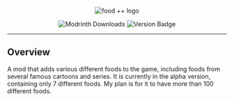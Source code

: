 <p align="center">
  <img src="https://cdn.modrinth.com/data/cached_images/f7c3255cc1569fddd571633411ac523ffc9a6af3.png" alt="food ++ logo">
</p>

<p align="center">
    <img src="https://img.shields.io/modrinth/dt/qXvyb8xm" alt="Modrinth Downloads"/>
    <img src="https://img.shields.io/badge/Alpha-1.0.0-blue" alt="Version Badge"/>
</p>

---
## Overview
A mod that adds various different foods to the game, including foods from several famous cartoons and series. It is currently in the alpha version, containing only 7 different foods. My plan is for it to have more than 100 different foods.

